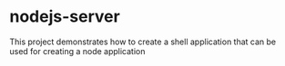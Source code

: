 # nodejs-server
This project demonstrates how to create a shell application that can be used for creating a node application
